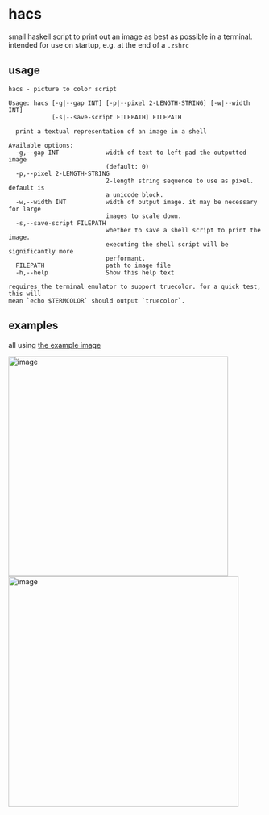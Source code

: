 # hacs

small haskell script to print out an image as best as possible in a terminal. intended for use on startup, e.g. at the end of a `.zshrc`

## usage

```
hacs - picture to color script

Usage: hacs [-g|--gap INT] [-p|--pixel 2-LENGTH-STRING] [-w|--width INT]
            [-s|--save-script FILEPATH] FILEPATH

  print a textual representation of an image in a shell

Available options:
  -g,--gap INT             width of text to left-pad the outputted image
                           (default: 0)
  -p,--pixel 2-LENGTH-STRING
                           2-length string sequence to use as pixel. default is
                           a unicode block.
  -w,--width INT           width of output image. it may be necessary for large
                           images to scale down.
  -s,--save-script FILEPATH
                           whether to save a shell script to print the image.
                           executing the shell script will be significantly more
                           performant.
  FILEPATH                 path to image file
  -h,--help                Show this help text

requires the terminal emulator to support truecolor. for a quick test, this will
mean `echo $TERMCOLOR` should output `truecolor`.
```

## examples

all using [the example image](drifter.png)

<img width="436" alt="image" src="https://github.com/joshcbrown/hacs/assets/80245312/559292a4-3acf-465f-87a7-0c547392dd46">
<img width="457" alt="image" src="https://github.com/joshcbrown/hacs/assets/80245312/f148971b-ba37-419d-ad7d-1bf64df01e72">
